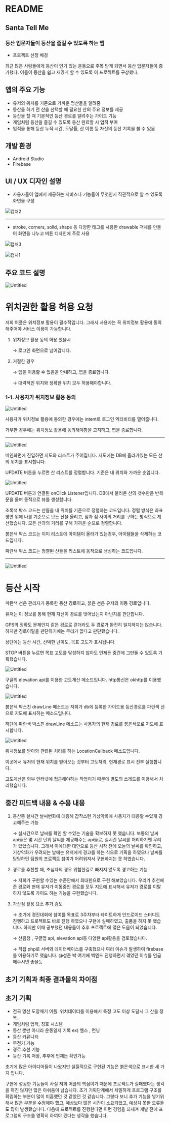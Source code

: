 # README

## **Santa Tell Me**

### 등산 입문자들이 등산을 즐길 수 있도록 하는 앱

- 프로젝트 선정 배경

최근 많은 사람들에게 등산이 인기 있는 운동으로 주목 받게 되면서 등산 입문자들이 증가했다. 이들이 등산을 쉽고 재밌게 할 수 있도록 이 프로젝트를 구상했다.

## 앱의 주요 기능

- 유저의 위치를 기준으로 가까운 명산들을 알려줌
- 등산을 하기 전 산을 선택할 때 필요한 산의 주요 정보를 제공
- 등산을 할 때 기본적인 등산 경로를 알려주는 가이드 기능
- 게임처럼 등산을 즐길 수 있도록 등산 완료할 시 업적 부여
- 업적을 통해 등산 누적 시간, 도달률, 산 이름 등 자신의 등산 기록을 볼 수 있음

## 개발 환경

- Android Studio
- Firebase

## UI / UX 디자인 설명

- 사용자들이 앱에서 제공하는 서비스나 기능들이 무엇인지 직관적으로 알 수 있도록 화면을 구성

   

![캡처2](https://user-images.githubusercontent.com/111959522/206559063-a1e5d46f-fc2f-4b98-8df6-d3265b56b39e.PNG)

---

- stroke, corners, solid, shape 등 다양한 태그를 사용한 drawable 객체를 만들어 화면을 나누고 버튼 디자인에 주로 사용

![캡처3](https://user-images.githubusercontent.com/111959522/206559331-a9ced166-2868-42f9-b7f5-056083e77adc.PNG)

![캡처1](https://user-images.githubusercontent.com/111959522/206558052-0be56820-ae21-4217-b81a-1f5646c83650.PNG)

## 주요 코드 설명

![Untitled](README%200c4f7ef95c57472db1dc87c7ac55d187/Untitled%203.png)

# 위치권한 활용 허용 요청

저희 어플은 위치정보 활용이 필수적입니다. 그래서 사용자는 꼭 위치정보 활용에 동의 해주어야 서비스 이용이 가능합니다. 

1. 위치정보 활용 동의 허용 했을시
    
    → 로그인 화면으로 넘어갑니다. 
    
2. 거절한 경우
    
    → 앱을 이용할 수 없음을 안내하고, 앱을 종료합니다.
    
    → 대략적인 위치와 정확한 위치 모두 허용해야합니다.
    

 

### 1-1. 사용자가 위치정보 활용 동의

![Untitled](README%200c4f7ef95c57472db1dc87c7ac55d187/Untitled%204.png)

사용자가 위치정보 활용에 동의한 경우에는 intent로 로그인 엑티비티를 열어줍니다.

거부한 경우에는 위치정보 활용에 동의해야함을 고지하고, 앱을 종료합니다. 

---

![Untitled](README%200c4f7ef95c57472db1dc87c7ac55d187/Untitled%205.png)

메인화면에 진입하면 지도와 리스트가 주어집니다. 지도에는 DB에 올라가있는 모든 산의 위치를 표시합니다.

UPDATE 버튼을 누르면 산 리스트를 정렬합니다. 기준은 내 위치와 가까운 순입니다.

 

![Untitled](README%200c4f7ef95c57472db1dc87c7ac55d187/Untitled%206.png)

UPDATE 버튼과 연결된 onClick Listener입니다. DB에서 불러온 산의 갯수만큼 반복문을 돌며 동적으로 뷰를 생성합니다. 

초록색 박스 코드는 산들을 내 위치를 기준으로 정렬하는 코드입니다. 정렬 방식은 좌표평면 위에 나를 기준으로 모든 산을 올리고, 점과 점 사이의 거리를 구하는 방식으로 계산했습니다. 모든 산과의 거리를 구해 가까운 순으로 정렬합니다.

붉은색 박스 코드는 이미 리스트에 아이템이 올라가 있는경우, 아이템들을 삭제하는 코드입니다.

파란색 박스 코드는 정렬된 산들을 리스트에 동적으로 생성하는 코드입니다.

---

![Untitled](README%200c4f7ef95c57472db1dc87c7ac55d187/Untitled%207.png)

# 등산 시작

파란색 선은 관리자가 등록한 등산 경로이고, 붉은 선은 유저의 이동 경로입니다.

유저는 이 정보를 통해 현재 자신이 경로를 벗어났는지 아닌지를 판단합니다.

GPS의 정확도 문제인지 같은 경로로 걷더라도 두 경로가 완전히 일치하지는 않습니다. 하지만 경로이탈을 판단하기에는 무리가 없다고 판단했습니다. 

상단에는 등산 시간, 선택한 난이도, 목표 고도가 표시됩니다.

STOP 버튼을 누르면 목표 고도를 달성하지 않아도 언제든 중간에 그만둘 수 있도록 기획했습니다.

![Untitled](README%200c4f7ef95c57472db1dc87c7ac55d187/Untitled%208.png)

구글의 elevation api를 이용한 고도계산 메소드입니다. http통신은 okhttp를 이용했습니다.

![Untitled](README%200c4f7ef95c57472db1dc87c7ac55d187/Untitled%209.png)

붉은색 박스친 drawLine 메소드는 저희가 db에 등록한 가이드용 등산경로를 파란색 선으로 지도에 표시하는 메소드입니다.

하단에 파란색 박스친 drawLine 메소드는 사용자의 현재 경로를 붉은색으로 지도에 표시합니다.

![Untitled](README%200c4f7ef95c57472db1dc87c7ac55d187/Untitled%2010.png)

위치정보를 받아와 관련된 처리를 하는 LocationCallback 메소드입니다.

이곳에서 유저의 현재 위치를 받아오는 것부터 고도처리, 현재경로 표시 전부 실행합니다.

고도계산은 외부 인터넷에 접근해야하는 작업이기 때문에 별도의 쓰레드를 이용해서 처리했습니다.

## 중간 피드백 내용 & 수용 내용

1. 등산중 실시간 날씨변화에 대응해 갑작스런 기상악화에 사용자가 대응할 수있게 경고해주는 기능
    
    → 실시간으로 날씨를 확인 할 수있는 기술을 확보하지 못 했습니다. 보통의 날씨 api들은 몇 시간 단위 날씨를 제공해주는 api들로, 실시간 날씨를 처리하기엔 무리가 있었습니다. 그래서 이에대한 대안으로 등산 시작 전에 오늘의 날씨를 확인하고, 기상악화가 우려되는 날에는 유저에게 경고를 하는 식으로 기획을 하였으나 날씨를 담당하던 팀원의 프로젝트 참여가 어려워져서 구현하지는 못 하였습니다.
    
2. 경로를 추천할 때, 초심자의 경우 위험한길로 빠지지 않도록 경고하는 기능
    
    → 저희가 구현할 수있는 수준안에서 최대한으로 구현 해보았습니다. 우리가 추천해준 경로와 현재 유저가 이동중인 경로를 모두 지도에 표시해서 유저가 경로를 이탈하지 않도록 가이드 하는 기능을 구현했습니다.
    

1. 가산점 활용 요소 추가 검토
    
    → 초기에 경진대회에 참여를 목표로 3주차부터 타이트하게 안드로이드 스터디도 진행하고 프로젝트도 바로 진행 하였으나 구현에 실패하였고, 출품을 하지 못 했습니다. 하지만 이때 공부했던 내용들이 추후 프로젝트에 많은 도움이 되었습니다.
    
    →  산림청 , 구글맵 api, elevation api등 다양한 api활용을 검토했습니다.
    
    → 직접 php로 서버와 데이터베이스를 구축했으나 여러 이슈가 발생하여 firebase를 이용하기로 했습니다. @성준 박 여기에 백엔드 진행하면서 겪었던 이슈들 언급해주시면 좋을듯
    

## 초기 기획과 최종 결과물의 차이점

## 초기 기획

- 전국 명산 도장깨기 어플. 위치데이터를 이용해서 특정 고도 이상 도달시 그 산을 정복.
- 게임처럼 업적, 칭호 시스템
- 등산 뿐만 아니라 운동일지 기록 ex) 헬스 , 런닝
- 등산 커뮤니티
- 무전기 기능
- 경로 추천 기능
- 등산 기록 저장, 추후에 언제든 확인가능

초기에 많은 아이디어들이 나왔지만 실질적으로 구현된 기능은 붉은색으로 표시한 세 가지 입니다.

구현에 성공한 기능들이 사실 저희 어플의 핵심이기 때문에 프로젝트가 실패했다는 생각을 하진 않지만 많은 아쉬움이 남습니다. 초기 기획단계에서 치밀하게 프로그램 구조를 확립하는 부분이 많이 미흡했던 것 같았던 것 같습니다. 그렇다 보니 추가 기능을 넣기위해서 많은 부분을 수정해야 했고, 예상보다 많은 시간이 소요되었고, 예상치 못한 오류들도 많이 발생했습니다. 다음에 프로젝트를 진행한다면 이런 경험을 되새겨 개발 전에 프로그램의 구조를 명확히 하여야 겠다는 생각을 했습니다.
